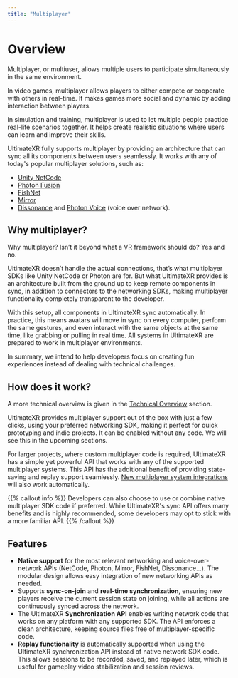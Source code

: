 ```yaml
---
title: "Multiplayer"
---
```


# Overview

Multiplayer, or multiuser, allows multiple users to participate simultaneously in the same environment.

In video games, multiplayer allows players to either compete or cooperate with others in real-time. It makes games more social and dynamic by adding interaction between players.

In simulation and training, multiplayer is used to let multiple people practice real-life scenarios together. It helps create realistic situations where users can learn and improve their skills.

UltimateXR fully supports multiplayer by providing an architecture that can sync all its components between users seamlessly. It works with any of today's popular multiplayer solutions, such as:
- [Unity NetCode](https://docs-multiplayer.unity3d.com/netcode/current/about/)
- [Photon Fusion](https://www.photonengine.com/fusion)
- [FishNet](https://fish-networking.gitbook.io/docs)
- [Mirror](https://mirror-networking.com/)
- [Dissonance](https://placeholder-software.co.uk/dissonance/docs/index.html) and [Photon Voice](https://www.photonengine.com/voice) (voice over network).

## Why multiplayer?

Why multiplayer? Isn’t it beyond what a VR framework should do? Yes and no.

UltimateXR doesn’t handle the actual connections, that’s what multiplayer SDKs like Unity NetCode or Photon are for. But what UltimateXR provides is an architecture built from the ground up to keep remote components in sync, in addition to connectors to the networking SDKs, making multiplayer functionality completely transparent to the developer.

With this setup, all components in UltimateXR sync automatically. In practice, this means avatars will move in sync on every computer, perform the same gestures, and even interact with the same objects at the same time, like grabbing or pulling in real time. All systems in UltimateXR are prepared to work in multiplayer environments.

In summary, we intend to help developers focus on creating fun experiences instead of dealing with technical challenges.

## How does it work?

A more technical overview is given in the [Technical Overview](/docs/multiplayer/technical-overview) section.

UltimateXR provides multiplayer support out of the box with just a few clicks, using your preferred networking SDK, making it perfect for quick prototyping and indie projects. It can be enabled without any code. We will see this in the upcoming sections.

For larger projects, where custom multiplayer code is required, UltimateXR has a simple yet powerful API that works with any of the supported multiplayer systems. This API has the additional benefit of providing state-saving and replay support seamlessly. [New multiplayer system integrations](/docs/programming-guide/architecture-extending-ultimatexr#new-multiplayer-sdk) will also work automatically.

{{% callout info %}}
Developers can also choose to use or combine native multiplayer SDK code if preferred. While UltimateXR's sync API offers many benefits and is highly recommended, some developers may opt to stick with a more familiar API.
{{% /callout %}}

## Features

- **Native support** for the most relevant networking and voice-over-network APIs (NetCode, Photon, Mirror, FishNet, Dissonance...). The modular design allows easy integration of new networking APIs as needed.
- Supports **sync-on-join** and **real-time synchronization**, ensuring new players receive the current session state on joining, while all actions are continuously synced across the network.
- The UltimateXR **Synchronization API** enables writing network code that works on any platform with any supported SDK. The API enforces a clean architecture, keeping source files free of multiplayer-specific code.
- **Replay functionality** is automatically supported when using the UltimateXR synchronization API instead of native network SDK code. This allows sessions to be recorded, saved, and replayed later, which is useful for gameplay video stabilization and session reviews.
